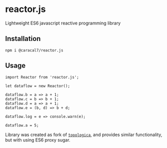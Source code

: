 # reactor.js

Lightweight ES6 javascript reactive programming library

## Installation

```
npm i @caracal7/reactor.js
```

## Usage

```
import Reactor from 'reactor.js';

let dataflow = new Reactor();

dataflow.b = a => a + 1;
dataflow.c = b => b + 1;
dataflow.d = a => a + 1;
dataflow.e = (b, d) => b + d;

dataflow.log = e => console.warn(e);

dataflow.a = 5;
```

Library was created as fork of [`topologica`](https://github.com/datavis-tech/topologica), and provides similar
functionality, but with using ES6 proxy sugar.
